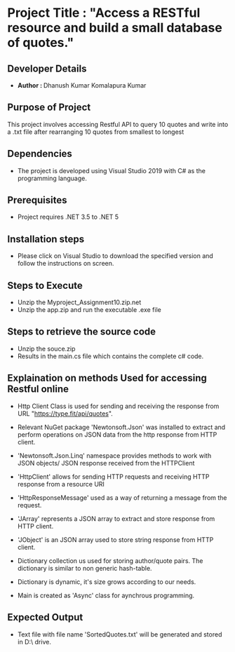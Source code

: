 # Project Title : "Access a RESTful resource and build a small database of quotes."

## Developer Details
* <b>Author : </b>Dhanush Kumar Komalapura Kumar

## Purpose of Project
This project involves accessing Restful API to query 10 quotes and write into a .txt file after rearranging 10 quotes from smallest to longest

## Dependencies
* The project is developed using Visual Studio 2019 with C# as the programming language.

## Prerequisites
* Project requires .NET 3.5 to .NET 5

## Installation steps
* Please click on <a herf = "https://visualstudio.microsoft.com/downloads/">Visual Studio</a> to download the specified version and follow the instructions on screen.

## Steps to Execute
* Unzip the Myproject_Assignment10.zip.net
* Unzip the app.zip and run the executable .exe file

## Steps to retrieve the source code
* Unzip the souce.zip
* Results in the main.cs file which contains the complete c# code.


## Explaination on methods Used for accessing Restful online
* Http Client Class is used for sending and receiving the response from URL "https://type.fit/api/quotes".
* Relevant NuGet package 'Newtonsoft.Json' was installed to extract and perform operations on JSON data from the http response from HTTP client.
* 'Newtonsoft.Json.Linq' namespace provides methods to work with JSON objects/ JSON response received from the HTTPClient
* 'HttpClient' allows for sending HTTP requests and receiving HTTP response from a resource URI
* 'HttpResponseMessage' used as a way of returning a message from the request.
* 'JArray' represents a JSON array to extract and store response from HTTP client.
* 'JObject' is an JSON array used to store string response from HTTP client.

* Dictionary collection us used for storing author/quote pairs. The dictionary is similar to non generic hash-table.
* Dictionary is dynamic, it's size grows according to our needs.

* Main is created as 'Async' class for aynchrous programming.

## Expected Output
* Text file with file name 'SortedQuotes.txt' will be generated and stored in D:\\ drive.



